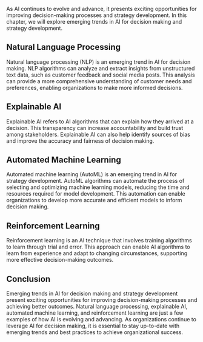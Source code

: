 
As AI continues to evolve and advance, it presents exciting opportunities for improving decision-making processes and strategy development. In this chapter, we will explore emerging trends in AI for decision making and strategy development.

Natural Language Processing
---------------------------

Natural language processing (NLP) is an emerging trend in AI for decision making. NLP algorithms can analyze and extract insights from unstructured text data, such as customer feedback and social media posts. This analysis can provide a more comprehensive understanding of customer needs and preferences, enabling organizations to make more informed decisions.

Explainable AI
--------------

Explainable AI refers to AI algorithms that can explain how they arrived at a decision. This transparency can increase accountability and build trust among stakeholders. Explainable AI can also help identify sources of bias and improve the accuracy and fairness of decision making.

Automated Machine Learning
--------------------------

Automated machine learning (AutoML) is an emerging trend in AI for strategy development. AutoML algorithms can automate the process of selecting and optimizing machine learning models, reducing the time and resources required for model development. This automation can enable organizations to develop more accurate and efficient models to inform decision making.

Reinforcement Learning
----------------------

Reinforcement learning is an AI technique that involves training algorithms to learn through trial and error. This approach can enable AI algorithms to learn from experience and adapt to changing circumstances, supporting more effective decision-making outcomes.

Conclusion
----------

Emerging trends in AI for decision making and strategy development present exciting opportunities for improving decision-making processes and achieving better outcomes. Natural language processing, explainable AI, automated machine learning, and reinforcement learning are just a few examples of how AI is evolving and advancing. As organizations continue to leverage AI for decision making, it is essential to stay up-to-date with emerging trends and best practices to achieve organizational success.

